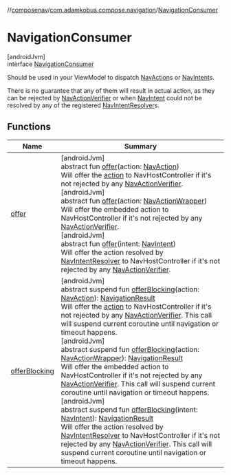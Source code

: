 //[composenav](../../../index.md)/[com.adamkobus.compose.navigation](../index.md)/[NavigationConsumer](index.md)

# NavigationConsumer

[androidJvm]\
interface [NavigationConsumer](index.md)

Should be used in your ViewModel to dispatch [NavAction](../../com.adamkobus.compose.navigation.action/-nav-action/index.md)s or [NavIntent](../../com.adamkobus.compose.navigation.intent/-nav-intent/index.md)s.

There is no guarantee that any of them will result in actual action, as they can be rejected by [NavActionVerifier](../-nav-action-verifier/index.md) or when [NavIntent](../../com.adamkobus.compose.navigation.intent/-nav-intent/index.md) could not be resolved by any of the registered [NavIntentResolver](../-nav-intent-resolver/index.md)s.

## Functions

| Name | Summary |
|---|---|
| [offer](offer.md) | [androidJvm]<br>abstract fun [offer](offer.md)(action: [NavAction](../../com.adamkobus.compose.navigation.action/-nav-action/index.md))<br>Will offer the [action](offer.md) to NavHostController if it's not rejected by any [NavActionVerifier](../-nav-action-verifier/index.md).<br>[androidJvm]<br>abstract fun [offer](offer.md)(action: [NavActionWrapper](../../com.adamkobus.compose.navigation.action/-nav-action-wrapper/index.md))<br>Will offer the embedded action to NavHostController if it's not rejected by any [NavActionVerifier](../-nav-action-verifier/index.md).<br>[androidJvm]<br>abstract fun [offer](offer.md)(intent: [NavIntent](../../com.adamkobus.compose.navigation.intent/-nav-intent/index.md))<br>Will offer the action resolved by [NavIntentResolver](../-nav-intent-resolver/index.md) to NavHostController if it's not rejected by any [NavActionVerifier](../-nav-action-verifier/index.md). |
| [offerBlocking](offer-blocking.md) | [androidJvm]<br>abstract suspend fun [offerBlocking](offer-blocking.md)(action: [NavAction](../../com.adamkobus.compose.navigation.action/-nav-action/index.md)): [NavigationResult](../../com.adamkobus.compose.navigation.action/-navigation-result/index.md)<br>Will offer the [action](offer-blocking.md) to NavHostController if it's not rejected by any [NavActionVerifier](../-nav-action-verifier/index.md). This call will suspend current coroutine until navigation or timeout happens.<br>[androidJvm]<br>abstract suspend fun [offerBlocking](offer-blocking.md)(action: [NavActionWrapper](../../com.adamkobus.compose.navigation.action/-nav-action-wrapper/index.md)): [NavigationResult](../../com.adamkobus.compose.navigation.action/-navigation-result/index.md)<br>Will offer the embedded action to NavHostController if it's not rejected by any [NavActionVerifier](../-nav-action-verifier/index.md). This call will suspend current coroutine until navigation or timeout happens.<br>[androidJvm]<br>abstract suspend fun [offerBlocking](offer-blocking.md)(intent: [NavIntent](../../com.adamkobus.compose.navigation.intent/-nav-intent/index.md)): [NavigationResult](../../com.adamkobus.compose.navigation.action/-navigation-result/index.md)<br>Will offer the action resolved by [NavIntentResolver](../-nav-intent-resolver/index.md) to NavHostController if it's not rejected by any [NavActionVerifier](../-nav-action-verifier/index.md). This call will suspend current coroutine until navigation or timeout happens. |
